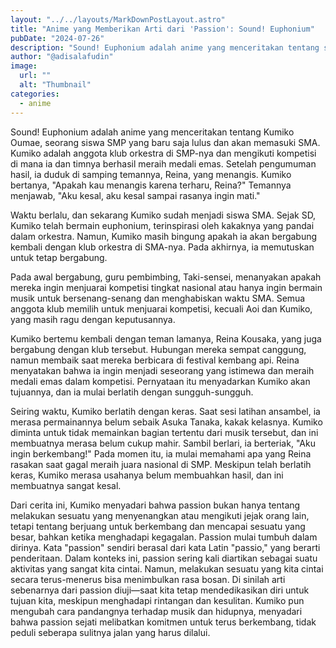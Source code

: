 ```yaml
---
layout: "../../layouts/MarkDownPostLayout.astro"
title: "Anime yang Memberikan Arti dari 'Passion': Sound! Euphonium"
pubDate: "2024-07-26"
description: "Sound! Euphonium adalah anime yang menceritakan tentang seorang siswa SMP bernama Kumiko Oumae, yang baru saja lulus dan akan memasuki SMA..."
author: "@adisalafudin"
image:
  url: ""
  alt: "Thumbnail"
categories:
  - anime
---
```


Sound! Euphonium adalah anime yang menceritakan tentang Kumiko Oumae, seorang siswa SMP yang baru saja lulus dan akan memasuki SMA. Kumiko adalah anggota klub orkestra di SMP-nya dan mengikuti kompetisi di mana ia dan timnya berhasil meraih medali emas. Setelah pengumuman hasil, ia duduk di samping temannya, Reina, yang menangis. Kumiko bertanya, "Apakah kau menangis karena terharu, Reina?" Temannya menjawab, "Aku kesal, aku kesal sampai rasanya ingin mati."

Waktu berlalu, dan sekarang Kumiko sudah menjadi siswa SMA. Sejak SD, Kumiko telah bermain euphonium, terinspirasi oleh kakaknya yang pandai dalam orkestra. Namun, Kumiko masih bingung apakah ia akan bergabung kembali dengan klub orkestra di SMA-nya. Pada akhirnya, ia memutuskan untuk tetap bergabung.

Pada awal bergabung, guru pembimbing, Taki-sensei, menanyakan apakah mereka ingin menjuarai kompetisi tingkat nasional atau hanya ingin bermain musik untuk bersenang-senang dan menghabiskan waktu SMA. Semua anggota klub memilih untuk menjuarai kompetisi, kecuali Aoi dan Kumiko, yang masih ragu dengan keputusannya.

Kumiko bertemu kembali dengan teman lamanya, Reina Kousaka, yang juga bergabung dengan klub tersebut. Hubungan mereka sempat canggung, namun membaik saat mereka berbicara di festival kembang api. Reina menyatakan bahwa ia ingin menjadi seseorang yang istimewa dan meraih medali emas dalam kompetisi. Pernyataan itu menyadarkan Kumiko akan tujuannya, dan ia mulai berlatih dengan sungguh-sungguh.

Seiring waktu, Kumiko berlatih dengan keras. Saat sesi latihan ansambel, ia merasa permainannya belum sebaik Asuka Tanaka, kakak kelasnya. Kumiko diminta untuk tidak memainkan bagian tertentu dari musik tersebut, dan ini membuatnya merasa belum cukup mahir. Sambil berlari, ia berteriak, "Aku ingin berkembang!" Pada momen itu, ia mulai memahami apa yang Reina rasakan saat gagal meraih juara nasional di SMP. Meskipun telah berlatih keras, Kumiko merasa usahanya belum membuahkan hasil, dan ini membuatnya sangat kesal.

Dari cerita ini, Kumiko menyadari bahwa passion bukan hanya tentang melakukan sesuatu yang menyenangkan atau mengikuti jejak orang lain, tetapi tentang berjuang untuk berkembang dan mencapai sesuatu yang besar, bahkan ketika menghadapi kegagalan. Passion mulai tumbuh dalam dirinya. Kata "passion" sendiri berasal dari kata Latin "passio," yang berarti penderitaan. Dalam konteks ini, passion sering kali diartikan sebagai suatu aktivitas yang sangat kita cintai. Namun, melakukan sesuatu yang kita cintai secara terus-menerus bisa menimbulkan rasa bosan. Di sinilah arti sebenarnya dari passion diuji—saat kita tetap mendedikasikan diri untuk tujuan kita, meskipun menghadapi rintangan dan kesulitan. Kumiko pun mengubah cara pandangnya terhadap musik dan hidupnya, menyadari bahwa passion sejati melibatkan komitmen untuk terus berkembang, tidak peduli seberapa sulitnya jalan yang harus dilalui.
